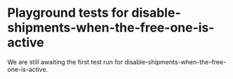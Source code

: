 # Playground tests for disable-shipments-when-the-free-one-is-active
We are still awaiting the first test run for disable-shipments-when-the-free-one-is-active.
